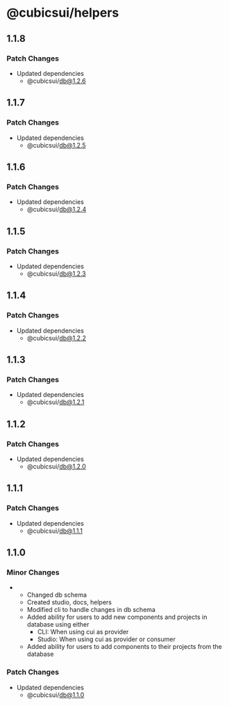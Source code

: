 # @cubicsui/helpers

## 1.1.8

### Patch Changes

- Updated dependencies
  - @cubicsui/db@1.2.6

## 1.1.7

### Patch Changes

- Updated dependencies
  - @cubicsui/db@1.2.5

## 1.1.6

### Patch Changes

- Updated dependencies
  - @cubicsui/db@1.2.4

## 1.1.5

### Patch Changes

- Updated dependencies
  - @cubicsui/db@1.2.3

## 1.1.4

### Patch Changes

- Updated dependencies
  - @cubicsui/db@1.2.2

## 1.1.3

### Patch Changes

- Updated dependencies
  - @cubicsui/db@1.2.1

## 1.1.2

### Patch Changes

- Updated dependencies
  - @cubicsui/db@1.2.0

## 1.1.1

### Patch Changes

- Updated dependencies
  - @cubicsui/db@1.1.1

## 1.1.0

### Minor Changes

- - Changed db schema
  - Created studio, docs, helpers
  - Modified cli to handle changes in db schema
  - Added ability for users to add new components and projects in database using either
    - CLI: When using cui as provider
    - Studio: When using cui as provider or consumer
  - Added ability for users to add components to their projects from the database

### Patch Changes

- Updated dependencies
  - @cubicsui/db@1.1.0
